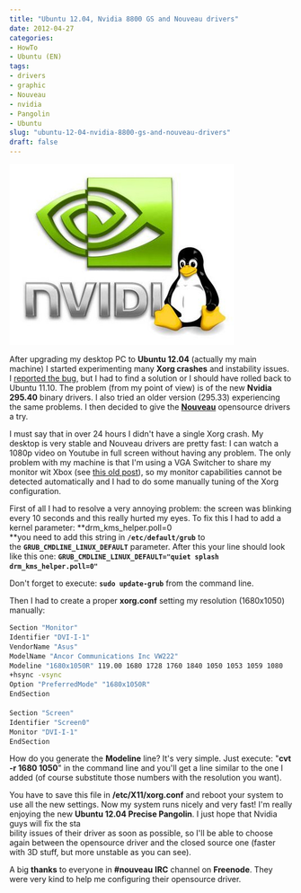 ```yaml
---
title: "Ubuntu 12.04, Nvidia 8800 GS and Nouveau drivers"
date: 2012-04-27
categories: 
- HowTo
- Ubuntu (EN)
tags: 
- drivers
- graphic
- Nouveau
- nvidia
- Pangolin
- Ubuntu
slug: "ubuntu-12-04-nvidia-8800-gs-and-nouveau-drivers"
draft: false
---
```


[![logo nvidia linux](logo_nvidia_linux.jpg)](logo_nvidia_linux.jpg)

After upgrading my desktop PC to **Ubuntu 12.04** (actually my main
machine) I started experimenting many **Xorg crashes** and instability
issues. I [reported the
bug](https://bugs.launchpad.net/ubuntu/+source/nvidia-graphics-drivers/+bug/986445),
but I had to find a solution or I should have rolled back to Ubuntu
11.10. The problem (from my point of view) is of the new **Nvidia
295.40** binary drivers. I also tried an older version (295.33)
experiencing the same problems. I then decided to give the
**[Nouveau](http://nouveau.freedesktop.org)** opensource drivers a try.

I must say that in over 24 hours I didn't have a single Xorg crash. My
desktop is very stable and Nouveau drivers are pretty fast: I can watch
a 1080p video on Youtube in full screen without having any problem. The
only problem with my machine is that I'm using a VGA Switcher to share
my monitor wit Xbox (see [this old
post]({filename}/2012/6-sharing-your-pc-monitor-with-your-xbox-using-a-vga-switcher.md)),
so my monitor capabilities cannot be detected automatically and I had to
do some manually tuning of the Xorg configuration.

First of all I had to resolve a very annoying problem: the screen was
blinking every 10 seconds and this really hurted my eyes. To fix this I
had to add a kernel parameter: **drm\_kms\_helper.poll=0  
**you need to add this string in **`/etc/default/grub`** to
the **`GRUB_CMDLINE_LINUX_DEFAULT`** parameter. After this your line
should look like this one: **`GRUB_CMDLINE_LINUX_DEFAULT="quiet splash drm_kms_helper.poll=0"`**

Don't forget to execute: **`sudo update-grub`** from the command line.

Then I had to create a proper **xorg.conf** setting my resolution
(1680x1050) manually:

```bash
Section "Monitor"  
Identifier "DVI-I-1"  
VendorName "Asus"  
ModelName "Ancor Communications Inc VW222"  
Modeline "1680x1050R" 119.00 1680 1728 1760 1840 1050 1053 1059 1080
+hsync -vsync  
Option "PreferredMode" "1680x1050R"  
EndSection

Section "Screen"  
Identifier "Screen0"  
Monitor "DVI-I-1"  
EndSection
```

How do you generate the **Modeline** line? It's very simple. Just
execute: "**cvt -r 1680 1050**" in the command line and you'll get a
line similar to the one I added (of course substitute those numbers with
the resolution you want).

You have to save this file in **/etc/X11/xorg.conf** and reboot your
system to use all the new settings. Now my system runs nicely and very
fast! I'm really enjoying the new **Ubuntu 12.04 Precise Pangolin**. I
just hope that Nvidia guys will fix the sta  
bility issues of their driver as soon as possible, so I'll be able to
choose again between the opensource driver and the closed source one
(faster with 3D stuff, but more unstable as you can see).

A big **thanks** to everyone in **\#nouveau** **IRC** channel on
**Freenode**. They were very kind to help me configuring their
opensource driver.

